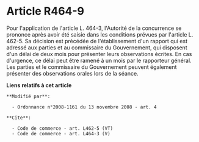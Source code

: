 # Article R464-9

Pour l'application de l'article L. 464-3, l'Autorité de la concurrence se prononce après avoir été saisie dans les conditions
prévues par l'article L. 462-5. Sa décision est précédée de l'établissement d'un rapport qui est adressé aux parties et au
commissaire du Gouvernement, qui disposent d'un délai de deux mois pour présenter leurs observations écrites. En cas
d'urgence, ce délai peut être ramené à un mois par le rapporteur général. Les parties et le commissaire du Gouvernement
peuvent également présenter des observations orales lors de la séance.

**Liens relatifs à cet article**

	**Modifié par**:

	  - Ordonnance n°2008-1161 du 13 novembre 2008 - art. 4

	**Cite**:

	  - Code de commerce - art. L462-5 (VT)
	  - Code de commerce - art. L464-3 (V)
